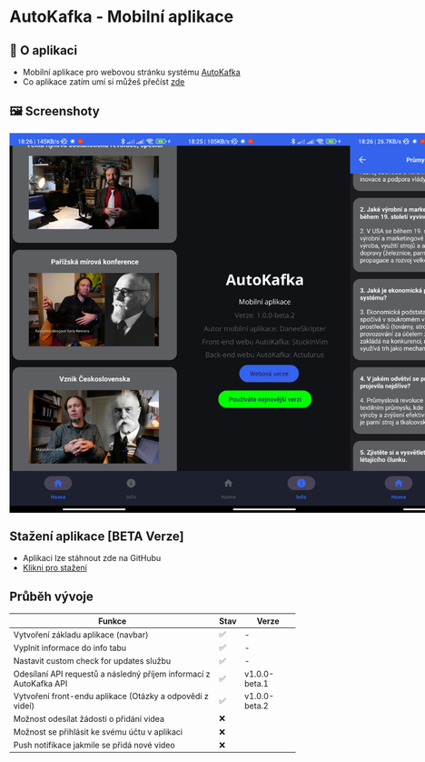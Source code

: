 # AutoKafka - Mobilní aplikace
## 📜 O aplikaci
- Mobilní aplikace pro webovou stránku systému [AutoKafka](https://cernyrob.in/kafka)
- Co aplikace zatím umí si můžeš přečíst [zde](./README.md#průběh-vývoje)
## 🖼 Screenshoty
<div style="display: flex; flex-direction: row;">
  <img src="./screenshots/home.jpg" width="300">
  <img src="./screenshots/info.jpg" width="300">
  <img src="./screenshots/answers.jpg" width="300">
</div>

## Stažení aplikace [BETA Verze]
- Aplikaci lze stáhnout zde na GitHubu
- [Klikni pro stažení](https://github.com/DaneeSkripter/AutoKafkaApp/releases)
## Průběh vývoje
| Funkce   | Stav      | Verze 
| -------- | --------- | ----- |
| Vytvoření základu aplikace (navbar) | ✅ | - |
| Vyplnit informace do info tabu | ✅ | - |
| Nastavit custom check for updates službu | ✅ | - |
| Odesílaní API requestů a následný příjem informací z AutoKafka API | ✅ | v1.0.0-beta.1 |
| Vytvoření front-endu aplikace (Otázky a odpovědi z videí) | ✅ | v1.0.0-beta.2 |
| Možnost odesílat žádosti o přidání videa | ❌ |
| Možnost se přihlásit ke svému účtu v aplikaci | ❌ |
| Push notifikace jakmile se přidá nové video | ❌ |
